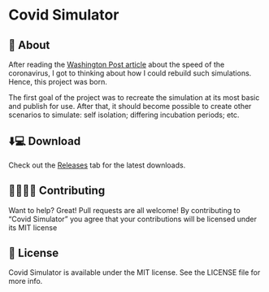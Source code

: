# Covid Simulator
## 🤔 About
After reading the [Washington Post article](https://www.washingtonpost.com/graphics/2020/world/corona-simulator/) about the speed of the coronavirus, I got to thinking about how I could rebuild such simulations. Hence, this project was born. 

The first goal of the project was to recreate the simulation at its most basic and publish for use. After that, it should become possible to create other scenarios to simulate: self isolation; differing incubation periods; etc. 

## ⬇️💻 Download
Check out the [Releases](https://github.com/mapierce/Covid-Simulator/releases) tab for the latest downloads.

## 👨‍👩‍👧‍👧 Contributing
Want to help? Great! Pull requests are all welcome! By contributing to “Covid Simulator” you agree that your contributions will be licensed under its MIT license

## 🔖 License
Covid Simulator is available under the MIT license. See the LICENSE file for more info.